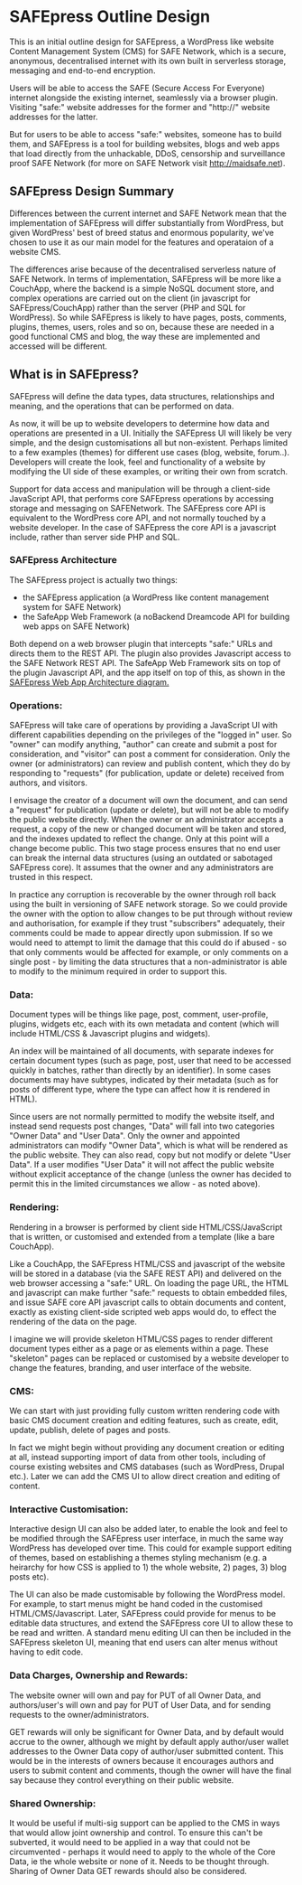 # SAFEpress Outline Design
This is an initial outline design for SAFEpress, a WordPress like website Content Management System (CMS) for SAFE Network, which is a secure, anonymous, decentralised internet with its own built in serverless storage, messaging and end-to-end encryption. 

Users will be able to access the SAFE (Secure Access For Everyone) internet alongside the existing internet, seamlessly via a browser plugin. Visiting "safe:" website addresses for the former and "http://" website addresses for the latter. 

But for users to be able to access "safe:" websites, someone has to build them, and SAFEpress is a tool for building websites, blogs and web apps that load directly from the unhackable, DDoS, censorship and surveillance proof SAFE Network (for more on SAFE Network visit http://maidsafe.net).

## SAFEpress Design Summary

Differences between the current internet and SAFE Network mean that the implementation of SAFEpress will differ substantially from WordPress, but given WordPress' best of breed status and enormous popularity, we've chosen to use it as our main model for the features and operataion of a website CMS. 

The differences arise because of the decentralised serverless nature of SAFE Network. In terms of implementation, SAFEpress will be more like a CouchApp, where the backend is a simple NoSQL document store, and complex operations are carried out on the client (in javascript for SAFEpress/CouchApp) rather than the server (PHP and SQL for WordPress). So while SAFEpress is likely to have pages, posts, comments, plugins, themes, users, roles and so on, because these are needed in a good functional CMS and blog, the way these are implemented and accessed will be different.

## What is in SAFEpress?
SAFEpress will define the data types, data structures, relationships and meaning, and the operations that can be performed on data.

As now, it will be up to website developers to determine how data and operations are presented in a UI. 
Initially the SAFEpress UI will likely be very simple, and the design customisations all but non-existent. Perhaps limited to a few examples (themes) for different use cases (blog, website, forum..). 
Developers will create the look, feel and functionality of a website by modifying the UI side of these examples, or writing their own from scratch. 

Support for data access and manipulation will be through a client-side JavaScript API, that performs core SAFEpress operations by accessing storage and messaging on SAFENetwork. The SAFEpress core API is equivalent to the WordPress core API, and not normally touched by a website developer. In the case of SAFEpress the core API is a javascript include, rather than server side PHP and SQL.

### SAFEpress Architecture

The SAFEpress project is actually two things:

- the SAFEpress application (a WordPress like content management system for SAFE Network)
- the SafeApp Web Framework (a noBackend Dreamcode API for building web apps on SAFE Network)

Both depend on a web browser plugin that intercepts "safe:" URLs and directs them to the REST API. The plugin also provides Javascript access to the SAFE Network REST API. The SafeApp Web Framework sits on top of the plugin Javascript API, and the app itself on top of this, as shown in the [SAFEpress Web App Architecture diagram.](https://github.com/theWebalyst/safepress/blob/master/design/diagrams/safe-web-app-architecture.png)


### Operations:
SAFEpress will take care of operations by providing a JavaScript UI with different capabilities depending on the privileges of the "logged in" user. So "owner" can modify anything, "author" can create and submit a post for consideration, and "visitor" can post a comment for consideration. Only the owner (or administrators) can review and publish content, which they do by responding to "requests" (for publication, update or delete) received from authors, and visitors. 

I envisage the creator of a document will own the document, and can send a "request" for publication (update or delete), but will not be able to modify the public website directly.
When the owner or an administrator accepts a request, a copy of the new or changed document will be taken and stored, and the indexes updated to reflect the change. Only at this point will a change become public.
This two stage process ensures that no end user can break the internal data structures (using an outdated or sabotaged SAFEpress core). It assumes that the owner and any administrators are trusted in this respect. 

In practice any corruption is recoverable by the owner through roll back using the built in versioning of SAFE network storage. So we could provide the owner with the option to allow changes to be put through without review and authorisation, for example if they trust "subscribers" adequately, their comments could be made to appear directly upon submission. If so we would need to attempt to limit the damage that this could do if abused - so that only comments would be affected for example, or only comments on a single post - by limiting the data structures that a non-administrator is able to modify to the minimum required in order to support this.

### Data:
Document types will be things like page, post, comment, user-profile, plugins, widgets etc, each with its own metadata and content (which will include HTML/CSS & Javascript plugins and widgets).

An index will be maintained of all documents, with separate indexes for certain document types (such as page, post, user that need to be accessed quickly in batches, rather than directly by an identifier).
In some cases documents may have subtypes, indicated by their metadata (such as for posts of different type, where the type can affect how it is rendered in HTML).

Since users are not normally permitted to modify the website itself, and instead send requests post changes, "Data" will fall into two categories "Owner Data" and "User Data".
Only the owner and appointed administrators can modify "Owner Data", which is what will be rendered as the public website. They can also read, copy but not modify or delete "User Data". If a user modifies "User Data" it will not affect the public website without explicit acceptance of the change (unless the owner has decided to permit this in the limited circumstances we allow - as noted above).

### Rendering:
Rendering in a browser is performed by client side HTML/CSS/JavaScript that is written, or customised and extended from a template (like a bare CouchApp).

Like a CouchApp, the SAFEpress HTML/CSS and javascript of the website will be stored in a database (via the SAFE REST API) and delivered on the web browser accessing a "safe:" URL. On loading the page URL, the HTML and javascript can make further "safe:" requests to obtain embedded files, and issue SAFE core API javascript calls to obtain documents and content, exactly as existing client-side scripted web apps would do, to effect the rendering of the data on the page.

I imagine we will provide skeleton HTML/CSS pages to render different document types either as a page or as elements within a page. These "skeleton" pages can be replaced or customised by a website developer to change the features, branding, and user interface of the website.

### CMS:
We can start with just providing fully custom written rendering code with basic CMS document creation and editing features, such as create, edit, update, publish, delete of pages and posts. 

In fact we might begin without providing any document creation or editing at all, instead supporting import of data from other tools, including of course existing websites and CMS databases (such as WordPress, Drupal etc.). Later we can add the CMS UI to allow direct creation and editing of content.

### Interactive Customisation:
Interactive design UI can also be added later, to enable the look and feel to be modified through the SAFEpress user interface, in much the same way WordPress has developed over time. This could for example support editing of themes, based on establishing a themes styling mechanism (e.g. a heirarchy for how CSS is applied to 1) the whole website, 2) pages, 3) blog posts etc).

The UI can also be made customisable by following the WordPress model. For example, to start menus might be hand coded in the customised HTML/CMS/Javascript. Later, SAFEpress could provide for menus to be editable data structures, and extend the SAFEpress core UI to allow these to be read and written. A standard menu editing UI can then be included in the SAFEpress skeleton UI, meaning that end users can alter menus without having to edit code.

### Data Charges, Ownership and Rewards:
The website owner will own and pay for PUT of all Owner Data, and authors/user's will own and pay for PUT of User Data, and for sending requests to the owner/administrators.

GET rewards will only be significant for Owner Data, and by default would accrue to the owner, although we might by default apply author/user wallet addresses to the Owner Data copy of author/user submitted content. This would be in the interests of owners because it encourages authors and users to submit content and comments, though the owner will have the final say because they control everything on their public website.

### Shared Ownership:
It would be useful if multi-sig support can be applied to the CMS in ways that would allow joint ownership and control. To ensure this can't be subverted, it would need to be applied in a way that could not be circumvented - perhaps it would need to apply to the whole of the Core Data, ie the whole website or none of it. Needs to be thought through. Sharing of Owner Data GET rewards should also be considered.
